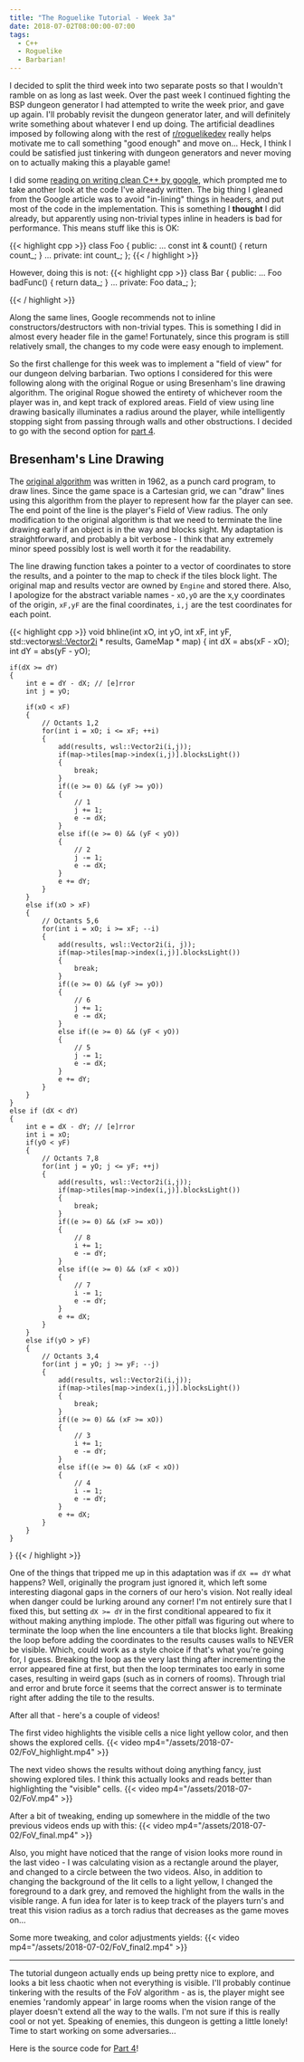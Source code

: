 ```yaml
---
title: "The Roguelike Tutorial - Week 3a"
date: 2018-07-02T08:00:00-07:00
tags:
  - C++
  - Roguelike
  - Barbarian!
---
```


I decided to split the third week into two separate posts so that I wouldn't ramble on as long as last week. Over the past week I continued fighting the BSP dungeon
generator I had attempted to write the week prior, and gave up again. I'll probably revisit the dungeon generator later, and will definitely write something about
whatever I end up doing. The artificial deadlines imposed by following along with the rest of [r/roguelikedev](https://reddit.com/r/roguelikedev/) really helps
motivate me to call something "good enough" and move on... Heck, I think I could be satisfied just tinkering with dungeon generators and never moving on to actually
making this a playable game!

I did some [reading on writing clean C++ by google](https://sites.google.com/a/chromium.org/dev/developers/coding-style/cpp-dos-and-donts), which prompted me to take
 another look at the code I've already written. The big thing I gleaned from the Google article was to avoid "in-lining" things in headers, and put most of the
code in the implementation. This is something I **thought** I did already, but apparently using non-trivial types inline in headers is bad for performance. This means
stuff like this is OK:

{{< highlight cpp >}}
class Foo
{
    public:
        ...
        const int & count() { return count_; }
        ...
    private:
        int count_;
};
{{< / highlight >}}

However, doing this is not:
{{< highlight cpp >}}
class Bar
{
    public:
        ...
        Foo badFunc() { return data_; }
        ...
    private:
        Foo data_;
};

{{< / highlight >}}

Along the same lines, Google recommends not to inline constructors/destructors with non-trivial types. This is something I did in almost every header file in the
game! Fortunately, since this program is still relatively small, the changes to my code were easy enough to implement.

So the first challenge for this week was to implement a "field of view" for our dungeon delving barbarian. Two options I considered for this were following along with
the original Rogue or using Bresenham's line drawing algorithm. The original Rogue showed the entirety of whichever room the player was in, and kept track of explored
areas. Field of view using line drawing basically illuminates a radius around the player, while intelligently stopping sight from passing through walls and other
obstructions. I decided to go with the second option for [part 4](http://rogueliketutorials.com/libtcod/4).

## Bresenham's Line Drawing
The [original algorithm](https://en.wikipedia.org/wiki/Bresenham%27s_line_algorithm) was written in 1962, as a punch card program, to draw lines. Since the game
space is a Cartesian grid, we can "draw" lines using this algorithm from the player to represent how far the player can see. The end point of the line is the player's
Field of View radius. The only modification to the original algorithm is that we need to terminate the line drawing early if an object is in the way and blocks sight.
My adaptation is straightforward, and probably a bit verbose - I think that any extremely minor speed possibly lost is well worth it for the readability. 

The line drawing function takes a pointer to a vector of coordinates to store the results, and a pointer to the map to check if the tiles block light. The original 
map and results vector are owned by `Engine` and stored there. Also, I apologize for the abstract variable names - `xO,yO` are the x,y coordinates of the origin,
`xF,yF` are the final coordinates, `i,j` are the test coordinates for each point.

{{< highlight cpp >}}
void bhline(int xO, int yO, int xF, int yF, std::vector<wsl::Vector2i> * results, GameMap * map)
{
    int dX = abs(xF - xO);
    int dY = abs(yF - yO);

    if(dX >= dY)
    {
        int e = dY - dX; // [e]rror
        int j = yO;

        if(xO < xF)
        {
            // Octants 1,2
            for(int i = xO; i <= xF; ++i)
            {
                add(results, wsl::Vector2i(i,j));
                if(map->tiles[map->index(i,j)].blocksLight())
                {
                    break;
                }
                if((e >= 0) && (yF >= yO))
                {
                    // 1
                    j += 1;
                    e -= dX;
                }
                else if((e >= 0) && (yF < yO))
                {
                    // 2
                    j -= 1;
                    e -= dX;
                }
                e += dY;
            }
        }
        else if(xO > xF)
        {
            // Octants 5,6
            for(int i = xO; i >= xF; --i)
            {
                add(results, wsl::Vector2i(i, j));
                if(map->tiles[map->index(i,j)].blocksLight())
                {
                    break;
                }
                if((e >= 0) && (yF >= yO))
                {
                    // 6
                    j += 1;
                    e -= dX;
                }
                else if((e >= 0) && (yF < yO))
                {
                    // 5
                    j -= 1;
                    e -= dX;
                }
                e += dY;
            }
        }
    }
    else if (dX < dY)
    {
        int e = dX - dY; // [e]rror
        int i = xO;
        if(yO < yF)
        {
            // Octants 7,8
            for(int j = yO; j <= yF; ++j)
            {
                add(results, wsl::Vector2i(i,j));
                if(map->tiles[map->index(i,j)].blocksLight())
                {
                    break;
                }
                if((e >= 0) && (xF >= xO))
                {
                    // 8
                    i += 1;
                    e -= dY;
                }
                else if((e >= 0) && (xF < xO))
                {
                    // 7
                    i -= 1;
                    e -= dY;
                }
                e += dX;
            }
        }
        else if(yO > yF)
        {
            // Octants 3,4
            for(int j = yO; j >= yF; --j)
            {
                add(results, wsl::Vector2i(i,j));
                if(map->tiles[map->index(i,j)].blocksLight())
                {
                    break;
                }
                if((e >= 0) && (xF >= xO))
                {
                    // 3
                    i += 1;
                    e -= dY;
                }
                else if((e >= 0) && (xF < xO))
                {
                    // 4
                    i -= 1;
                    e -= dY;
                }
                e += dX;
            }
        }
    }
}
{{< / highlight >}}

One of the things that tripped me up in this adaptation was if `dX == dY` what happens? Well, originally the program just ignored it, which left
some interesting diagonal gaps in the corners of our hero's vision. Not really ideal when danger could be lurking around any corner! I'm not entirely sure that
I fixed this, but setting `dX >= dY` in the first conditional appeared to fix it without making anything implode. The other pitfall was figuring out where to
terminate the loop when the line encounters a tile that blocks light. Breaking the loop before adding the coordinates to the results causes walls to NEVER be visible.
Which, could work as a style choice if that's what you're going for, I guess. Breaking the loop as the very last thing after incrementing the error appeared fine at
first, but then the loop terminates too early in some cases, resulting in weird gaps (such as in corners of rooms). Through trial and error and brute force it seems
that the correct answer is to terminate right after adding the tile to the results. 

After all that - here's a couple of videos!

The first video highlights the visible cells a nice light yellow color, and then shows the explored cells.
{{< video mp4="/assets/2018-07-02/FoV_highlight.mp4" >}}

The next video shows the results without doing anything fancy, just showing explored tiles. I think this actually looks and reads better than highlighting the 
"visible" cells.
{{< video mp4="/assets/2018-07-02/FoV.mp4" >}}

After a bit of tweaking, ending up somewhere in the middle of the two previous videos ends up with this:
{{< video mp4="/assets/2018-07-02/FoV_final.mp4" >}}

Also, you might have noticed that the range of vision looks more round in the last video - I was calculating vision as a rectangle around the player, and changed
to a circle between the two videos. Also, in addition to changing the background of the lit cells to a light yellow, I changed the foreground to a dark grey, and
removed the highlight from the walls in the visible range. A fun idea for later is to keep track of the players turn's and treat this vision radius as a torch radius 
that decreases as the game moves on...

Some more tweaking, and color adjustments yields:
{{< video mp4="/assets/2018-07-02/FoV_final2.mp4" >}}

---

The tutorial dungeon actually ends up being pretty nice to explore, and looks a bit less chaotic when not everything is visible. I'll probably continue tinkering with
the results of the FoV algorithm - as is, the player might see enemies 'randomly appear' in large rooms when the vision range of the player doesn't extend all the way
to the walls. I'm not sure if this is really cool or not yet. Speaking of enemies, this dungeon is getting a little lonely! Time to start working on some
adversaries...

Here is the source code for [Part 4](https://github.com/zwilder/Barbarian/tree/Part_4)!
